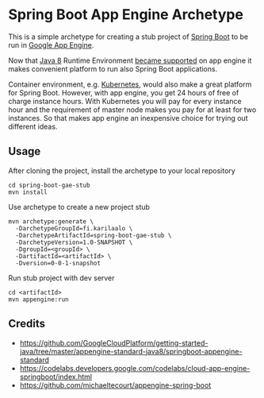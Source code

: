 # Spring Boot App Engine Archetype

This is a simple archetype for creating a stub project
of [Spring Boot](https://projects.spring.io/spring-boot/)
to be run in [Google App Engine](https://cloud.google.com/appengine/).

Now that [Java 8](https://cloud.google.com/appengine/docs/standard/java/runtime-java8)
Runtime Environment [became supported](https://cloudplatform.googleblog.com/2017/06/Google-App-Engine-standard-now-supports-Java-8.html)
on app engine it makes convenient platform to run also Spring Boot applications.

Container environment, e.g. [Kubernetes](https://cloud.google.com/kubernetes-engine/),
would also make a great platform for Spring Boot. However, with app engine, you get
24 hours of free of charge instance hours. With Kubernetes you will pay for every
instance hour and the requirement of master node makes you pay for at least for
two instances. So that makes app engine an inexpensive choice for trying out different
ideas.

## Usage

After cloning the project, install the archetype to your local repository

    cd spring-boot-gae-stub
    mvn install
    
Use archetype to create a new project stub

    mvn archetype:generate \
      -DarchetypeGroupId=fi.karilaalo \
      -DarchetypeArtifactId=spring-boot-gae-stub \
      -DarchetypeVersion=1.0-SNAPSHOT \
      -DgroupId=<groupId> \
      -DartifactId=<artifactId> \
      -Dversion=0-0-1-snapshot
      
Run stub project with dev server

	cd <artifactId>
    mvn appengine:run

## Credits

- https://github.com/GoogleCloudPlatform/getting-started-java/tree/master/appengine-standard-java8/springboot-appengine-standard
- https://codelabs.developers.google.com/codelabs/cloud-app-engine-springboot/index.html
- https://github.com/michaeltecourt/appengine-spring-boot
